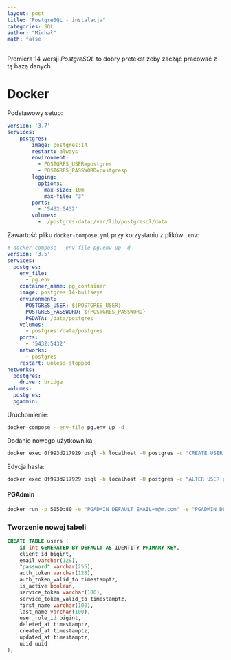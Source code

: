 ```yaml
---
layout: post
title: "PostgreSQL - instalacja"
categories: SQL
author: "Michał"
math: false
---
```



Premiera 14 wersji *PostgreSQL* to dobry pretekst żeby zacząć pracować z tą bazą danych.

# Docker

Podstawowy setup:

```yaml
version: '3.7'
services:
    postgres:
        image: postgres:14
        restart: always
        environment:
          - POSTGRES_USER=postgres
          - POSTGRES_PASSWORD=postgresp
        logging:
          options:
            max-size: 10m
            max-file: "3"
        ports:
          - '5432:5432'
        volumes:
          - ./postgres-data:/var/lib/postgresql/data

```

Zawartość pliku `docker-compose.yml` przy korzystaniu z plików `.env`:

```yaml
# docker-compose --env-file pg.env up -d
version: '3.5'
services:
  postgres:
    env_file:
      - pg.env
    container_name: pg_container
    image: postgres:14-bullseye
    environment:
      POSTGRES_USER: ${POSTGRES_USER}
      POSTGRES_PASSWORD: ${POSTGRES_PASSWORD}
      PGDATA: /data/postgres
    volumes:
      - postgres:/data/postgres
    ports:
      - '5432:5432'
    networks:
      - postgres
    restart: unless-stopped
networks:
  postgres:
    driver: bridge
volumes:
  postgres:
  pgadmin:
```

Uruchomienie:

```bash
docker-compose --env-file pg.env up -d
```

Dodanie nowego użytkownika

```bash
docker exec 0f993d217929 psql -h localhost -U postgres -c "CREATE USER postgres2 WITH PASSWORD 'postgres2';"
```

Edycja hasła:

```bash
docker exec 0f993d217929 psql -h localhost -U postgres -c "ALTER USER postgres WITH PASSWORD 'postgres';"
```

#### PGAdmin

```bash
docker run -p 5050:80 -e "PGADMIN_DEFAULT_EMAIL=m@m.com" -e "PGADMIN_DEFAULT_PASSWORD=1234" -d  dpage/pgadmin4
```

### Tworzenie nowej tabeli

```sql
CREATE TABLE users (
    id int GENERATED BY DEFAULT AS IDENTITY PRIMARY KEY,
    client_id bigint,
    email varchar(128),
    "password" varchar(255),
    auth_token varchar(128),
    auth_token_valid_to timestamptz,
    is_active boolean,
    service_token varchar(100),
    service_token_valid_to timestamptz,
    first_name varchar(100),
    last_name varchar(100),
    user_role_id bigint,
    deleted_at timestamptz,
    created_at timestamptz,
    updated_at timestamptz,
    uuid uuid
);
```
